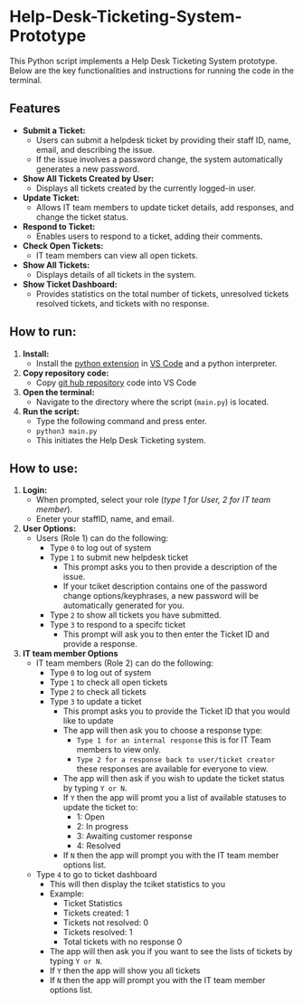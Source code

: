 # Help-Desk-Ticketing-System-Prototype

This Python script implements a Help Desk Ticketing System prototype. Below are the key functionalities and instructions for running the code in the terminal.

## Features

- **Submit a Ticket:**
  - Users can submit a helpdesk ticket by providing their staff ID, name, email, and describing the issue.
  - If the issue involves a password change, the system automatically generates a new password.
- **Show All Tickets Created by User:**
  - Displays all tickets created by the currently logged-in user.
- **Update Ticket:**
  - Allows IT team members to update ticket details, add responses, and change the ticket status.
- **Respond to Ticket:**
  - Enables users to respond to a ticket, adding their comments.
- **Check Open Tickets:**
  - IT team members can view all open tickets.
- **Show All Tickets:**
  - Displays details of all tickets in the system.
- **Show Ticket Dashboard:**
  - Provides statistics on the total number of tickets, unresolved tickets resolved tickets, and tickets with no response.

## How to run:

1. **Install:**
   - Install the [python extension](https://code.visualstudio.com/docs/languages/python) in [VS Code](https://code.visualstudio.com/) and a python interpreter.
2. **Copy repository code:**
   - Copy [git hub repository](https://github.com/Kahayla/Help-Desk-Ticketing-System-Prototype) code into VS Code
3. **Open the terminal:**
   - Navigate to the directory where the script (`main.py`) is located.
4. **Run the script:**
   - Type the following command and press enter.
   - `python3 main.py`
   - This initiates the Help Desk Ticketing system.

## How to use:

1. **Login:**
   - When prompted, select your role (_type 1 for User, 2 for IT team member_).
   - Eneter your staffID, name, and email.
2. **User Options:**
   - Users (Role 1) can do the following:
     - Type `0` to log out of system
     - Type `1` to submit new helpdesk ticket
       - This prompt asks you to then provide a description of the issue.
       - If your tciket description contains one of the password change options/keyphrases, a new password will be automatically generated for you.
     - Type `2` to show all tickets you have submitted.
     - Type `3` to respond to a specifc ticket
       - This prompt will ask you to then enter the Ticket ID and provide a response.
3. **IT team member Options**
   - IT team members (Role 2) can do the following:
     - Type `0` to log out of system
     - Type `1` to check all open tickets
     - Type `2` to check all tickets
     - Type `3` to update a ticket
       - This prompt asks you to provide the Ticket ID that you would like to update
       - The app will then ask you to choose a response type:
         - `Type 1 for an internal response` this is for IT Team members to view only.
         - `Type 2 for a response back to user/ticket creator` these responses are available for everyone to view.
       - The app will then ask if you wish to update the ticket status by typing `Y or N`.
       - If `Y` then the app will promt you a list of available statuses to update the ticket to:
         - 1: Open
         - 2: In progress
         - 3: Awaiting customer response
         - 4: Resolved
       - If `N` then the app will prompt you with the IT team member options list.
   - Type `4` to go to ticket dashboard
     - This will then display the tciket statistics to you
     - Example:
       - Ticket Statistics
       - Tickets created: 1
       - Tickets not resolved: 0
       - Tickets resolved: 1
       - Total tickets with no response 0
     - The app will then ask you if you want to see the lists of tickets by typing `Y or N`.
     - If `Y` then the app will show you all tickets
     - If `N` then the app will prompt you with the IT team member options list.
